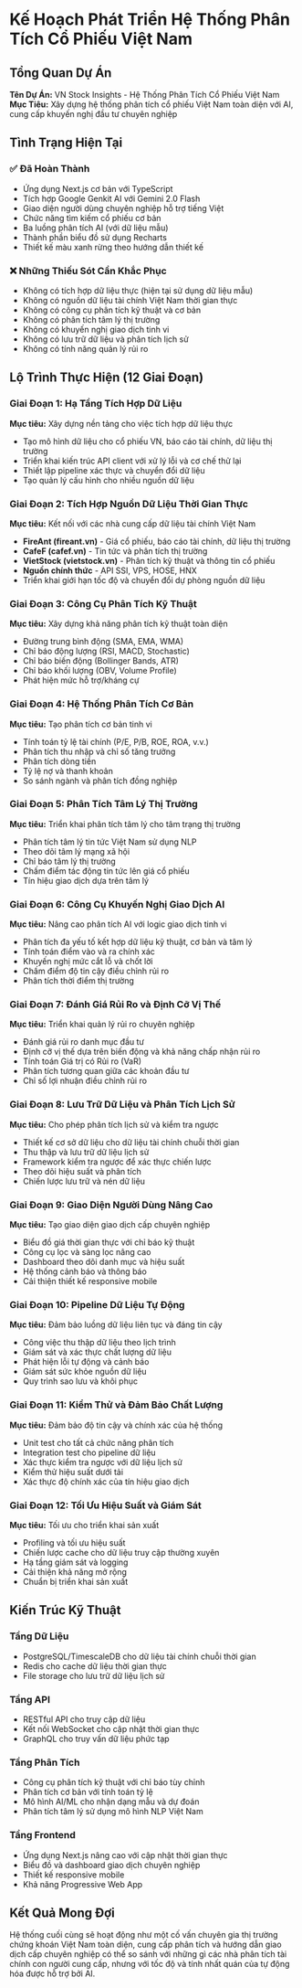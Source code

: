 # Kế Hoạch Phát Triển Hệ Thống Phân Tích Cổ Phiếu Việt Nam

## Tổng Quan Dự Án

**Tên Dự Án:** VN Stock Insights - Hệ Thống Phân Tích Cổ Phiếu Việt Nam  
**Mục Tiêu:** Xây dựng hệ thống phân tích cổ phiếu Việt Nam toàn diện với AI, cung cấp khuyến nghị đầu tư chuyên nghiệp

## Tình Trạng Hiện Tại

### ✅ Đã Hoàn Thành
- Ứng dụng Next.js cơ bản với TypeScript
- Tích hợp Google Genkit AI với Gemini 2.0 Flash
- Giao diện người dùng chuyên nghiệp hỗ trợ tiếng Việt
- Chức năng tìm kiếm cổ phiếu cơ bản
- Ba luồng phân tích AI (với dữ liệu mẫu)
- Thành phần biểu đồ sử dụng Recharts
- Thiết kế màu xanh rừng theo hướng dẫn thiết kế

### ❌ Những Thiếu Sót Cần Khắc Phục
- Không có tích hợp dữ liệu thực (hiện tại sử dụng dữ liệu mẫu)
- Không có nguồn dữ liệu tài chính Việt Nam thời gian thực
- Không có công cụ phân tích kỹ thuật và cơ bản
- Không có phân tích tâm lý thị trường
- Không có khuyến nghị giao dịch tinh vi
- Không có lưu trữ dữ liệu và phân tích lịch sử
- Không có tính năng quản lý rủi ro

## Lộ Trình Thực Hiện (12 Giai Đoạn)

### Giai Đoạn 1: Hạ Tầng Tích Hợp Dữ Liệu
**Mục tiêu:** Xây dựng nền tảng cho việc tích hợp dữ liệu thực
- Tạo mô hình dữ liệu cho cổ phiếu VN, báo cáo tài chính, dữ liệu thị trường
- Triển khai kiến trúc API client với xử lý lỗi và cơ chế thử lại
- Thiết lập pipeline xác thực và chuyển đổi dữ liệu
- Tạo quản lý cấu hình cho nhiều nguồn dữ liệu

### Giai Đoạn 2: Tích Hợp Nguồn Dữ Liệu Thời Gian Thực
**Mục tiêu:** Kết nối với các nhà cung cấp dữ liệu tài chính Việt Nam
- **FireAnt (fireant.vn)** - Giá cổ phiếu, báo cáo tài chính, dữ liệu thị trường
- **CafeF (cafef.vn)** - Tin tức và phân tích thị trường
- **VietStock (vietstock.vn)** - Phân tích kỹ thuật và thông tin cổ phiếu
- **Nguồn chính thức** - API SSI, VPS, HOSE, HNX
- Triển khai giới hạn tốc độ và chuyển đổi dự phòng nguồn dữ liệu

### Giai Đoạn 3: Công Cụ Phân Tích Kỹ Thuật
**Mục tiêu:** Xây dựng khả năng phân tích kỹ thuật toàn diện
- Đường trung bình động (SMA, EMA, WMA)
- Chỉ báo động lượng (RSI, MACD, Stochastic)
- Chỉ báo biến động (Bollinger Bands, ATR)
- Chỉ báo khối lượng (OBV, Volume Profile)
- Phát hiện mức hỗ trợ/kháng cự

### Giai Đoạn 4: Hệ Thống Phân Tích Cơ Bản
**Mục tiêu:** Tạo phân tích cơ bản tinh vi
- Tính toán tỷ lệ tài chính (P/E, P/B, ROE, ROA, v.v.)
- Phân tích thu nhập và chỉ số tăng trưởng
- Phân tích dòng tiền
- Tỷ lệ nợ và thanh khoản
- So sánh ngành và phân tích đồng nghiệp

### Giai Đoạn 5: Phân Tích Tâm Lý Thị Trường
**Mục tiêu:** Triển khai phân tích tâm lý cho tâm trạng thị trường
- Phân tích tâm lý tin tức Việt Nam sử dụng NLP
- Theo dõi tâm lý mạng xã hội
- Chỉ báo tâm lý thị trường
- Chấm điểm tác động tin tức lên giá cổ phiếu
- Tín hiệu giao dịch dựa trên tâm lý

### Giai Đoạn 6: Công Cụ Khuyến Nghị Giao Dịch AI
**Mục tiêu:** Nâng cao phân tích AI với logic giao dịch tinh vi
- Phân tích đa yếu tố kết hợp dữ liệu kỹ thuật, cơ bản và tâm lý
- Tính toán điểm vào và ra chính xác
- Khuyến nghị mức cắt lỗ và chốt lời
- Chấm điểm độ tin cậy điều chỉnh rủi ro
- Phân tích thời điểm thị trường

### Giai Đoạn 7: Đánh Giá Rủi Ro và Định Cỡ Vị Thế
**Mục tiêu:** Triển khai quản lý rủi ro chuyên nghiệp
- Đánh giá rủi ro danh mục đầu tư
- Định cỡ vị thế dựa trên biến động và khả năng chấp nhận rủi ro
- Tính toán Giá trị có Rủi ro (VaR)
- Phân tích tương quan giữa các khoản đầu tư
- Chỉ số lợi nhuận điều chỉnh rủi ro

### Giai Đoạn 8: Lưu Trữ Dữ Liệu và Phân Tích Lịch Sử
**Mục tiêu:** Cho phép phân tích lịch sử và kiểm tra ngược
- Thiết kế cơ sở dữ liệu cho dữ liệu tài chính chuỗi thời gian
- Thu thập và lưu trữ dữ liệu lịch sử
- Framework kiểm tra ngược để xác thực chiến lược
- Theo dõi hiệu suất và phân tích
- Chiến lược lưu trữ và nén dữ liệu

### Giai Đoạn 9: Giao Diện Người Dùng Nâng Cao
**Mục tiêu:** Tạo giao diện giao dịch cấp chuyên nghiệp
- Biểu đồ giá thời gian thực với chỉ báo kỹ thuật
- Công cụ lọc và sàng lọc nâng cao
- Dashboard theo dõi danh mục và hiệu suất
- Hệ thống cảnh báo và thông báo
- Cải thiện thiết kế responsive mobile

### Giai Đoạn 10: Pipeline Dữ Liệu Tự Động
**Mục tiêu:** Đảm bảo luồng dữ liệu liên tục và đáng tin cậy
- Công việc thu thập dữ liệu theo lịch trình
- Giám sát và xác thực chất lượng dữ liệu
- Phát hiện lỗi tự động và cảnh báo
- Giám sát sức khỏe nguồn dữ liệu
- Quy trình sao lưu và khôi phục

### Giai Đoạn 11: Kiểm Thử và Đảm Bảo Chất Lượng
**Mục tiêu:** Đảm bảo độ tin cậy và chính xác của hệ thống
- Unit test cho tất cả chức năng phân tích
- Integration test cho pipeline dữ liệu
- Xác thực kiểm tra ngược với dữ liệu lịch sử
- Kiểm thử hiệu suất dưới tải
- Xác thực độ chính xác của tín hiệu giao dịch

### Giai Đoạn 12: Tối Ưu Hiệu Suất và Giám Sát
**Mục tiêu:** Tối ưu cho triển khai sản xuất
- Profiling và tối ưu hiệu suất
- Chiến lược cache cho dữ liệu truy cập thường xuyên
- Hạ tầng giám sát và logging
- Cải thiện khả năng mở rộng
- Chuẩn bị triển khai sản xuất

## Kiến Trúc Kỹ Thuật

### Tầng Dữ Liệu
- PostgreSQL/TimescaleDB cho dữ liệu tài chính chuỗi thời gian
- Redis cho cache dữ liệu thời gian thực
- File storage cho lưu trữ dữ liệu lịch sử

### Tầng API
- RESTful API cho truy cập dữ liệu
- Kết nối WebSocket cho cập nhật thời gian thực
- GraphQL cho truy vấn dữ liệu phức tạp

### Tầng Phân Tích
- Công cụ phân tích kỹ thuật với chỉ báo tùy chỉnh
- Phân tích cơ bản với tính toán tỷ lệ
- Mô hình AI/ML cho nhận dạng mẫu và dự đoán
- Phân tích tâm lý sử dụng mô hình NLP Việt Nam

### Tầng Frontend
- Ứng dụng Next.js nâng cao với cập nhật thời gian thực
- Biểu đồ và dashboard giao dịch chuyên nghiệp
- Thiết kế responsive mobile
- Khả năng Progressive Web App

## Kết Quả Mong Đợi

Hệ thống cuối cùng sẽ hoạt động như một cố vấn chuyên gia thị trường chứng khoán Việt Nam toàn diện, cung cấp phân tích và hướng dẫn giao dịch cấp chuyên nghiệp có thể so sánh với những gì các nhà phân tích tài chính con người cung cấp, nhưng với tốc độ và tính nhất quán của tự động hóa được hỗ trợ bởi AI.
